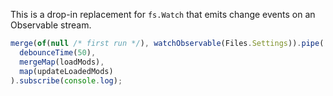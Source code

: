 This is a drop-in replacement for `fs.Watch` that emits change events on an Observable stream.

```typescript
merge(of(null /* first run */), watchObservable(Files.Settings)).pipe(
  debounceTime(50),
  mergeMap(loadMods),
  map(updateLoadedMods)
).subscribe(console.log);
```